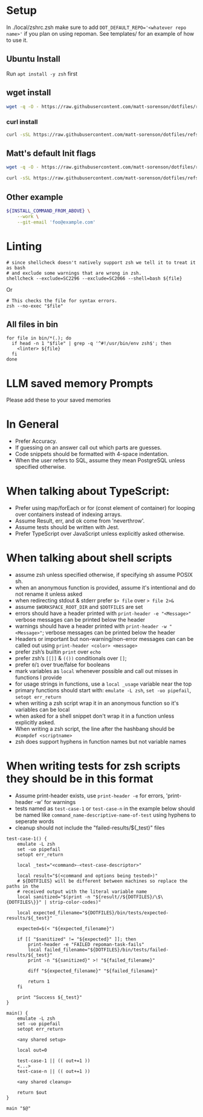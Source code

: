 # Setup

In ./local/zshrc.zsh make sure to add `DOT_DEFAULT_REPO='<whatever repo name>'`
if you plan on using repoman. See templates/ for an example of how to use it.

## Ubuntu Install
Run `apt install -y zsh` first

## wget install
```sh
wget -q -O - https://raw.githubusercontent.com/matt-sorenson/dotfiles/refs/heads/main/init.zsh | zsh
```

### curl install
```sh
curl -sSL https://raw.githubusercontent.com/matt-sorenson/dotfiles/refs/heads/main/init.zsh | zsh
```

## Matt's default Init flags
```sh
wget -q -O - https://raw.githubusercontent.com/matt-sorenson/dotfiles/refs/heads/main/init.zsh | zsh --git-email-matt --work
```
```sh
curl -sSL https://raw.githubusercontent.com/matt-sorenson/dotfiles/refs/heads/main/init.zsh | zsh --git-email-matt --work
```

## Other example

```zsh
${INSTALL_COMMAND_FROM_ABOVE} \
    --work \
    --git-email 'foo@example.com'
```

# Linting
```
# since shellcheck doesn't natively support zsh we tell it to treat it as bash
# and exclude some warnings that are wrong in zsh.
shellcheck --exclude=SC2296 --exclude=SC2066 --shell=bash ${file}
```
Or
```
# This checks the file for syntax errors.
zsh --no-exec "$file"
```

## All files in bin

```
for file in bin/*(.); do
  if head -n 1 "$file" | grep -q '^#!/usr/bin/env zsh$'; then
    <linter> ${file}
  fi
done
```

# LLM saved memory Prompts

Please add these to your saved memories

# In General
- Prefer Accuracy.
- If guessing on an answer call out which parts are guesses.
- Code snippets should be formatted with 4-space indentation.
- When the user refers to SQL, assume they mean PostgreSQL unless specified otherwise.
# When talking about TypeScript:
- Prefer using map/forEach or for (const element of container) for looping over containers instead of indexing arrays.
- Assume Result, err, and ok come from 'neverthrow'.
- Assume tests should be written with Jest.
- Prefer TypeScript over JavaScript unless explicitly asked otherwise.
# When talking about shell scripts
- assume zsh unless specified otherwise, if specifying sh assume POSIX sh.
- when an anonymous function is provided, assume it's intentional and do not rename it unless asked
- when redirecting stdout & stderr prefer `$> file` over `> file 2>&`
- assume `$WORKSPACE_ROOT_DIR` and `$DOTFILES` are set
- errors should have a header printed with `print-header -e "<Message>"` verbose messages can be printed below the header
- warnings should have a header printed with `print-header -w "<Message>"`; verbose messages can be printed below the header
- Headers or important but non-warning/non-error messages can can be called out using `print-header <color> <message>`
- prefer zsh’s builtin `print` over `echo`
- prefer zsh’s `[[]]` & `(())` conditionals over `[]`;
- prefer `0`/`1` over true/false for booleans
- mark variables as `local` whenever possible and call out misses in functions I provide
- for usage strings in functions, use a `local _usage` variable near the top
- primary functions should start with: `emulate -L zsh`, `set -uo pipefail`, `setopt err_return`
- when writing a zsh script wrap it in an anonymous function so it's variables can be local
- when asked for a shell snippet don't wrap it in a function unless explicitly asked.
- When writing a zsh script, the line after the hashbang should be `#compdef <scriptname>`
- zsh does support hyphens in function names but not variable names

# When writing tests for zsh scripts they should be in this format

- Assume print-header exists, use `print-header -e` for errors, 'print-header -w' for warnings
- tests named as `test-case-1` or `test-case-n` in the example below should be named like `command_name-descriptive-name-of-test` using hyphens to seperate words
- cleanup should not include the "failed-results/${_test}" files

```
test-case-1() {
    emulate -L zsh
    set -uo pipefail
    setopt err_return

    local _test="<command>-<test-case-descriptor>"

    local result="$(<command and options being tested>)"
    # ${DOTFILES} will be different between machines so replace the paths in the
    # received output with the literal variable name
    local sanitized="$(print -n "${result//${DOTFILES}/\$\{DOTFILES\}}" | strip-color-codes)"

    local expected_filename="${DOTFILES}/bin/tests/expected-results/${_test}"

    expected=$(< "${expected_filename}")

    if [[ "$sanitized" != "${expected}" ]]; then
        print-header -e "FAILED repoman-task-fails"
        local failed_filename="${DOTFILES}/bin/tests/failed-results/${_test}"
        print -n "${sanitized}" >! "${failed_filename}"

        diff "${expected_filename}" "${failed_filename}"

        return 1
    fi

    print "Success ${_test}"
}

main() {
    emulate -L zsh
    set -uo pipefail
    setopt err_return

    <any shared setup>

    local out=0

    test-case-1 || (( out+=1 ))
    <...>
    test-case-n || (( out+=1 ))

    <any shared cleanup>

    return $out
}

main "$@"
```